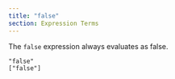 ```yaml
---
title: "false"
section: Expression Terms
---
```


The `false` expression always evaluates as false.

    "false"
    ["false"]
